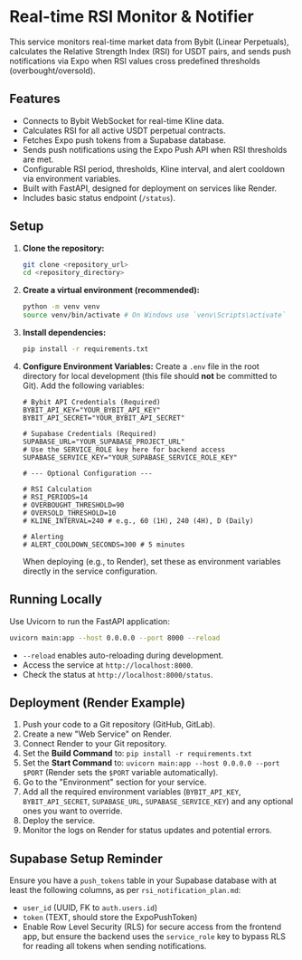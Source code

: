 # Real-time RSI Monitor & Notifier

This service monitors real-time market data from Bybit (Linear Perpetuals), calculates the Relative Strength Index (RSI) for USDT pairs, and sends push notifications via Expo when RSI values cross predefined thresholds (overbought/oversold).

## Features

*   Connects to Bybit WebSocket for real-time Kline data.
*   Calculates RSI for all active USDT perpetual contracts.
*   Fetches Expo push tokens from a Supabase database.
*   Sends push notifications using the Expo Push API when RSI thresholds are met.
*   Configurable RSI period, thresholds, Kline interval, and alert cooldown via environment variables.
*   Built with FastAPI, designed for deployment on services like Render.
*   Includes basic status endpoint (`/status`).

## Setup

1.  **Clone the repository:**
    ```bash
    git clone <repository_url>
    cd <repository_directory>
    ```

2.  **Create a virtual environment (recommended):**
    ```bash
    python -m venv venv
    source venv/bin/activate # On Windows use `venv\Scripts\activate`
    ```

3.  **Install dependencies:**
    ```bash
    pip install -r requirements.txt
    ```

4.  **Configure Environment Variables:**
    Create a `.env` file in the root directory for local development (this file should **not** be committed to Git). Add the following variables:

    ```dotenv
    # Bybit API Credentials (Required)
    BYBIT_API_KEY="YOUR_BYBIT_API_KEY"
    BYBIT_API_SECRET="YOUR_BYBIT_API_SECRET"

    # Supabase Credentials (Required)
    SUPABASE_URL="YOUR_SUPABASE_PROJECT_URL"
    # Use the SERVICE_ROLE key here for backend access
    SUPABASE_SERVICE_KEY="YOUR_SUPABASE_SERVICE_ROLE_KEY"

    # --- Optional Configuration ---

    # RSI Calculation
    # RSI_PERIODS=14
    # OVERBOUGHT_THRESHOLD=90
    # OVERSOLD_THRESHOLD=10
    # KLINE_INTERVAL=240 # e.g., 60 (1H), 240 (4H), D (Daily)

    # Alerting
    # ALERT_COOLDOWN_SECONDS=300 # 5 minutes
    ```

    When deploying (e.g., to Render), set these as environment variables directly in the service configuration.

## Running Locally

Use Uvicorn to run the FastAPI application:

```bash
uvicorn main:app --host 0.0.0.0 --port 8000 --reload
```

*   `--reload` enables auto-reloading during development.
*   Access the service at `http://localhost:8000`.
*   Check the status at `http://localhost:8000/status`.

## Deployment (Render Example)

1.  Push your code to a Git repository (GitHub, GitLab).
2.  Create a new "Web Service" on Render.
3.  Connect Render to your Git repository.
4.  Set the **Build Command** to: `pip install -r requirements.txt`
5.  Set the **Start Command** to: `uvicorn main:app --host 0.0.0.0 --port $PORT` (Render sets the `$PORT` variable automatically).
6.  Go to the "Environment" section for your service.
7.  Add all the required environment variables (`BYBIT_API_KEY`, `BYBIT_API_SECRET`, `SUPABASE_URL`, `SUPABASE_SERVICE_KEY`) and any optional ones you want to override.
8.  Deploy the service.
9.  Monitor the logs on Render for status updates and potential errors.

## Supabase Setup Reminder

Ensure you have a `push_tokens` table in your Supabase database with at least the following columns, as per `rsi_notification_plan.md`:

*   `user_id` (UUID, FK to `auth.users.id`)
*   `token` (TEXT, should store the ExpoPushToken)
*   Enable Row Level Security (RLS) for secure access from the frontend app, but ensure the backend uses the `service_role` key to bypass RLS for reading all tokens when sending notifications.